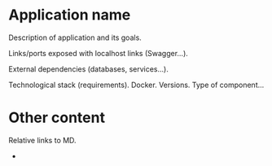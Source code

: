 # Application name

Description of application and its goals.

Links/ports exposed with localhost links (Swagger...).

External dependencies (databases, services...).

Technological stack (requirements). Docker. Versions. Type of component...

# Other content

Relative links to MD.

* []()